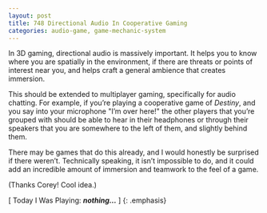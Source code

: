 ```yaml
---
layout: post
title: 748 Directional Audio In Cooperative Gaming
categories: audio-game, game-mechanic-system
---
```

In 3D gaming, directional audio is massively important.  It helps you to know where you are spatially in the environment, if there are threats or points of interest near you, and helps craft a general ambience that creates immersion.

This should be extended to multiplayer gaming, specifically for audio chatting.  For example, if you’re playing a cooperative game of *Destiny*, and you say into your microphone "I’m over here!" the other players that you’re grouped with should be able to hear in their headphones or through their speakers that you are somewhere to the left of them, and slightly behind them.

There may be games that do this already, and I would honestly be surprised if there weren’t.  Technically speaking, it isn’t impossible to do, and it could add an incredible amount of immersion and teamwork to the feel of a game.

(Thanks Corey! Cool idea.)

[ Today I Was Playing: ***nothing...*** ]
{: .emphasis}